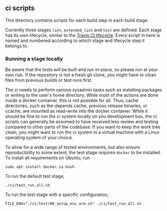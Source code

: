 ## ci scripts

This directory contains scripts for each build step in each build stage.

Currently three stages `lint`, `extended_lint` and `test` are defined. Each stage has its own lifecycle, similar to the
[Travis CI lifecycle](https://docs.travis-ci.com/user/job-lifecycle#the-job-lifecycle). Every script in here is named
and numbered according to which stage and lifecycle step it belongs to.

### Running a stage locally

Be aware that the tests will be built and run in-place, so please run at your own risk.
If the repository is not a fresh git clone, you might have to clean files from previous builds or test runs first.

The ci needs to perform various sysadmin tasks such as installing packages or writing to the user's home directory.
While most of the actions are done inside a docker container, this is not possible for all. Thus, cache directories,
such as the depends cache, previous release binaries, or ccache, are mounted as read-write into the docker container. While it should be fine to run
the ci system locally on you development box, the ci scripts can generally be assumed to have received less review and
testing compared to other parts of the codebase. If you want to keep the work tree clean, you might want to run the ci
system in a virtual machine with a Linux operating system of your choice.

To allow for a wide range of tested environments, but also ensure reproducibility to some extent, the test stage
requires `docker` to be installed. To install all requirements on Ubuntu, run

```
sudo apt install docker.io bash
```

To run the default test stage,

```
./ci/test_run_all.sh
```

To run the test stage with a specific configuration,

```
FILE_ENV="./ci/test/00_setup_env_arm.sh" ./ci/test_run_all.sh
```
